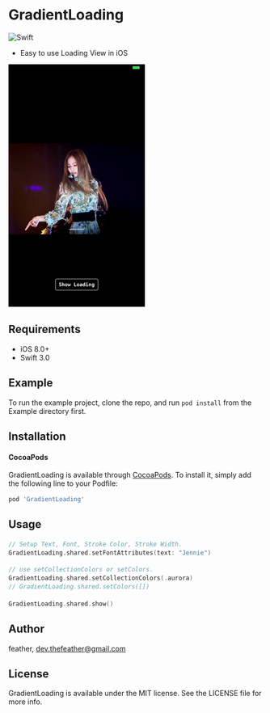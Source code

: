 # GradientLoading

![Swift](https://img.shields.io/badge/Swift-3.0-orange.svg)

- Easy to use Loading View in iOS

![image](Images/GradientLoading.gif)

## Requirements
- iOS 8.0+
- Swift 3.0

## Example
To run the example project, clone the repo, and run `pod install` from the Example directory first.

## Installation

#### CocoaPods
GradientLoading is available through [CocoaPods](http://cocoapods.org). To install
it, simply add the following line to your Podfile:

```ruby
pod 'GradientLoading'
```

## Usage
```swift
// Setup Text, Font, Stroke Color, Stroke Width.
GradientLoading.shared.setFontAttributes(text: "Jennie")

// use setCollectionColors or setColors.
GradientLoading.shared.setCollectionColors(.aurora)
// GradientLoading.shared.setColors([])

GradientLoading.shared.show()
```

## Author

feather, dev.thefeather@gmail.com

## License

GradientLoading is available under the MIT license. See the LICENSE file for more info.
